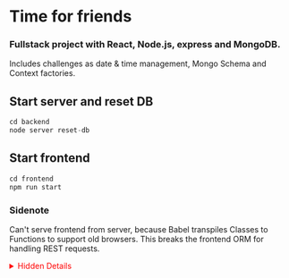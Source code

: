 # Time for friends

### Fullstack project with React, Node.js, express and MongoDB.
Includes challenges as date & time management, Mongo Schema and Context factories.

## Start server and reset DB 
```js
cd backend
node server reset-db
```

## Start frontend
```js
cd frontend
npm run start
```

### Sidenote
Can't serve frontend from server, because Babel transpiles Classes to Functions to support old browsers. This breaks the frontend ORM for handling REST requests.


<details>
    <summary style="color: red" >Hidden Details</summary>
    
## hej
```js
cd frontend
npm run start
```

Something small enough to escape casual notice.
</details>
